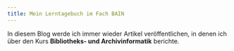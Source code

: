 ```yaml
---
title: Mein Lerntagebuch im Fach BAIN
---
```


In diesem Blog werde ich immer wieder Artikel veröffentlichen, in denen ich über den Kurs **Bibliotheks- und Archivinformatik** berichte.
